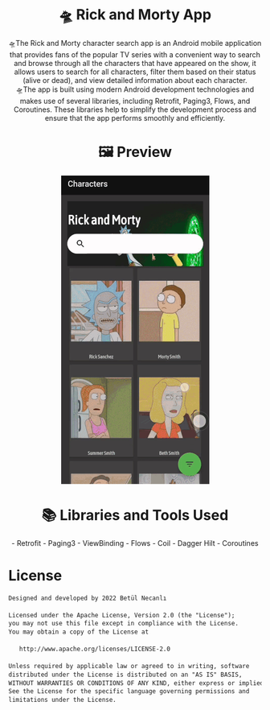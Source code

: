 

#  <h1 align="center">🛸 Rick and Morty App</h1>

<p align="center">  
 🛸The Rick and Morty character search app is an Android mobile application that provides fans of the popular TV series with a convenient way to search and browse through all the characters that have appeared on the show, it allows users to search for all characters, filter them based on their status (alive or dead), and view detailed information about each character. <br>
 🛸The app is built using modern Android development technologies and makes use of several libraries, including Retrofit, Paging3, Flows, and Coroutines. These libraries help to simplify the development process and ensure that the app performs smoothly and efficiently.<br>
 
</p>



 

#  <h1 align="center">🖼 Preview </h1>

<p align="center">
<img src="https://github.com/betulnecanli/RickandMortyMVVM/blob/master/gif/rickandmortygif.gif?raw=true"/>
</p>


#  <h1 align="center">📚 Libraries and Tools Used </h1>
<p align="center">
- Retrofit
- Paging3
- ViewBinding
- Flows
- Coil
- Dagger Hilt
- Coroutines
</p>


# License
```xml
Designed and developed by 2022 Betül Necanlı 

Licensed under the Apache License, Version 2.0 (the "License");
you may not use this file except in compliance with the License.
You may obtain a copy of the License at

   http://www.apache.org/licenses/LICENSE-2.0

Unless required by applicable law or agreed to in writing, software
distributed under the License is distributed on an "AS IS" BASIS,
WITHOUT WARRANTIES OR CONDITIONS OF ANY KIND, either express or implied.
See the License for the specific language governing permissions and
limitations under the License.
```

